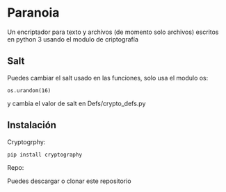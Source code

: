 # Paranoia

Un encriptador para texto y archivos (de momento solo archivos) escritos en python 3 usando el modulo de criptografía

## Salt
Puedes cambiar el salt usado en las funciones, solo usa el modulo os:
```
os.urandom(16)
```
y cambia el valor de salt en Defs/crypto_defs.py

## Instalación

Cryptogrphy:

```
pip install cryptography
```

Repo:

Puedes descargar o clonar este repositorio
